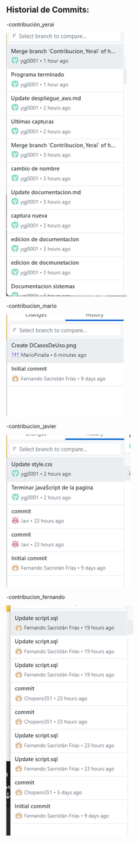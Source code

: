 ##  Historial de Commits:

-contribución_yerai


![Instancia EC2](./capturas/capturaE1.png)


-contribucion_mario


![Instancia EC2](./capturas/capturaE2.png)


-contribucion_javier

![Instancia EC2](./capturas/capturaE3.png)

-contribucion_fernando


![Instancia EC2](./capturas/capturaE4.png)
